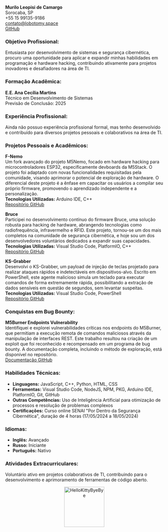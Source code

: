 **Murilo Leopisi de Camargo**  
Sorocaba, SP  
+55 15 99135-9186  
contato@lobotomy.space  
[GitHub](https://github.com/Niximkk)

### **Objetivo Profissional:**
Entusiasta por desenvolvimento de sistemas e segurança cibernética, procuro uma oportunidade para aplicar e expandir minhas habilidades em programação e hardware hacking, contribuindo ativamente para projetos inovadores e desafiadores na área de TI.

### **Formação Acadêmica:**
**E.E. Ana Cecília Martins**  
Técnico em Desenvolvimento de Sistemas  
Previsão de Conclusão: 2025

### **Experiência Profissional:**
Ainda não possuo experiência profissional formal, mas tenho desenvolvido e contribuído para diversos projetos pessoais e colaborativos na área de TI.

### **Projetos Pessoais e Acadêmicos:**

**F-Nemo**  
Um fork avançado do projeto M5Nemo, focado em hardware hacking para microcontroladores ESP32, especificamente devboards da M5Stack. O projeto foi adaptado com novas funcionalidades requisitadas pela comunidade, visando aprimorar o potencial de exploração de hardware. O diferencial deste projeto é a ênfase em capacitar os usuários a compilar seu próprio firmware, promovendo o aprendizado independente e a personalização.  
**Tecnologias Utilizadas:** Arduino IDE, C++  
[Repositório GitHub](https://github.com/Niximkk/fuck-nemo)

**Bruce**  
Participei no desenvolvimento contínuo do firmware Bruce, uma solução robusta para hacking de hardware, abrangendo tecnologias como radiofrequência, infravermelho e RFID. Este projeto, tornou-se um dos mais completos na comunidade de segurança cibernética, e hoje sou um dos desenvolvedores voluntários dedicados a expandir suas capacidades.  
**Tecnologias Utilizadas:** Visual Studio Code, PlatformIO, C++  
[Repositório GitHub](https://github.com/Niximkk/LilBruce)

**KS-Grabber**  
Desenvolvi o KS-Grabber, um payload de injeção de teclas projetado para realizar ataques rápidos e indetectáveis em dispositivos-alvo. Escrito em PowerShell, este agente malicioso simula um teclado para executar comandos de forma extremamente rápida, possibilitando a extração de dados sensíveis em questão de segundos, sem levantar suspeitas.  
**Tecnologias Utilizadas:** Visual Studio Code, PowerShell  
[Repositório GitHub](https://github.com/Niximkk/ks-grabber)

### **Conquistas em Bug Bounty:**

**M5Burner Endpoints Vulnerability**  
Identifiquei e explorei vulnerabilidades críticas nos endpoints do M5Burner, que permitiam a execução remota de comandos maliciosos através da manipulação de interfaces REST. Este trabalho resultou na criação de um exploit que foi reconhecido e recompensado em um programa de bug bounty. A documentação completa, incluindo o método de exploração, está disponível no repositório.  
[Documentação GitHub](https://github.com/Niximkk/m5burner-endpoints)

### **Habilidades Técnicas:**
- **Linguagens:** JavaScript, C++, Python, HTML, CSS
- **Ferramentas:** Visual Studio Code, NodeJS, NPM, PKG, Arduino IDE, PlatformIO, Git, GitHub
- **Outras Competências:** Uso de Inteligência Artificial para otimização de processos e resolução de problemas complexos
- **Certificações:** Curso online SENAI "Por Dentro da Segurança Cibernética", duração de 4 horas (17/05/2024 a 18/05/2024)

### **Idiomas:**
- **Inglês:** Avançado
- **Russo:** Iniciante
- **Português:** Nativo

### **Atividades Extracurriculares:**
Voluntário ativo em projetos colaborativos de TI, contribuindo para o desenvolvimento e aprimoramento de ferramentas de código aberto.

<p align="center">
  <a href="https://emoji.gg/emoji/5349-hellokittybyebye">
    <img src="https://cdn3.emoji.gg/emojis/5349-hellokittybyebye.png" width="128px" height="128px" alt="HelloKittyByeBye">
  </a>
</p>
